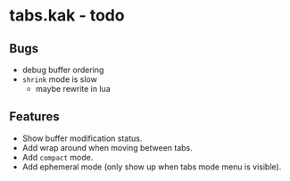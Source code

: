 # tabs.kak - todo

## Bugs
- debug buffer ordering
- `shrink` mode is slow
  - maybe rewrite in lua

## Features
- Show buffer modification status.
- Add wrap around when moving between tabs.
- Add `compact` mode.
- Add ephemeral mode (only show up when tabs mode menu is visible).
